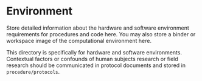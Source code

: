 # Environment

Store detailed information about the hardware and software environment requirements for procedures and code here. You may also store a binder or workspace image of the computational environment here.

This directory is specifically for hardware and software environments. Contextual factors or confounds of human subjects research or field research should be communicated in protocol documents and stored in `procedure/protocols`.

